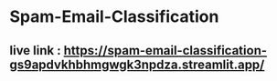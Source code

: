 # Spam-Email-Classification
## live link : https://spam-email-classification-gs9apdvkhbhmgwgk3npdza.streamlit.app/

